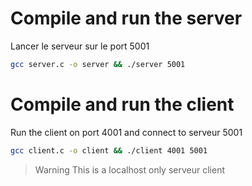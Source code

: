 # Compile and run the server
Lancer le serveur sur le port 5001
```bash
gcc server.c -o server && ./server 5001
```

# Compile and run the client
Run the client on port 4001 and connect to serveur 5001
```bash
gcc client.c -o client && ./client 4001 5001
```

> Warning
> This is a localhost only serveur client
